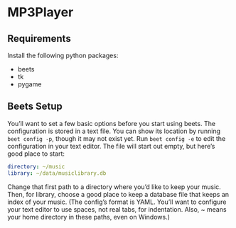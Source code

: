 # MP3Player

## Requirements

Install the following python packages:

- beets
- tk
- pygame

## Beets Setup

You’ll want to set a few basic options before you start using beets. The configuration is stored in a text file. You can show its location by running `beet config -p`, though it may not exist yet. Run `beet config -e` to edit the configuration in your text editor. The file will start out empty, but here’s good place to start:

```yaml
directory: ~/music
library: ~/data/musiclibrary.db
```

Change that first path to a directory where you’d like to keep your music. Then, for library, choose a good place to keep a database file that keeps an index of your music. (The config’s format is YAML. You’ll want to configure your text editor to use spaces, not real tabs, for indentation. Also, ~ means your home directory in these paths, even on Windows.)
